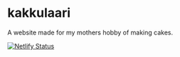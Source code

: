 # kakkulaari
A website made for my mothers hobby of making cakes.

[![Netlify Status](https://api.netlify.com/api/v1/badges/b2c79e86-a2dd-4cdd-8332-2d2ca56e5eeb/deploy-status)](https://app.netlify.com/sites/kakkulaari/deploys)

